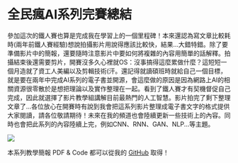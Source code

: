 # 全民瘋AI系列完賽總結
參加這次的鐵人賽也算是完成我在學習上的一個里程碑！本來還認為寫文章比較耗時(兩年前鐵人賽經驗)想說拍攝影片用說得應該比較快，結果...大錯特錯。除了要準備影片中的簡報，還要隨時注意影片中要如何將複雜的內容用簡單的話解釋。拍攝結束後還需要剪片，開賽沒多久心裡就OS：沒事搞得這麼累做什麼？這短短一個月造就了資工人美編以及剪輯技術(汗。還記得就讀碩班時就給自己一個目標，就是要在兩年中完成AI系列的電子書並開源，會這麼做的原因是因為網路上AI的相關資源很零散於是想把理論以及實作整理在一起。看到了鐵人賽才有契機督促自己完成，因此就選擇了影片教學組講解目前最熱門的人工智慧。影片拍完了剩下整理文章了...各位放心在開賽時有說到我會把這系列影片整理成電子書文字的格式提供大家閱讀，請各位敬請期待！未來在我的頻道也會陸續更新一些技術上的內容。同時也會把此系列的內容陸續上完，例如CNN、RNN、GAN、NLP...等主題。

![](https://i.imgur.com/lF1p2LB.jpg)

本系列教學簡報 PDF & Code 都可以從我的 [GitHub](https://github.com/andy6804tw/2020-12th-ironman) 取得！